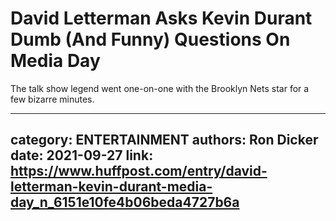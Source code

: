 # David Letterman Asks Kevin Durant Dumb (And Funny) Questions On Media Day

The talk show legend went one-on-one with the Brooklyn Nets star for a few bizarre minutes.

---
category: ENTERTAINMENT
authors: Ron Dicker
date: 2021-09-27
link: https://www.huffpost.com/entry/david-letterman-kevin-durant-media-day_n_6151e10fe4b06beda4727b6a
---
